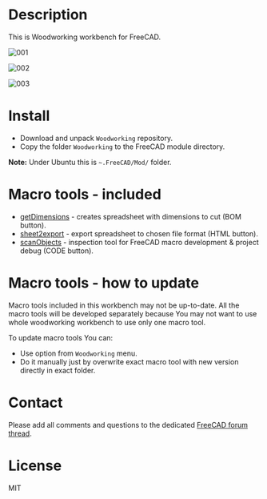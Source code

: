 # Description

This is Woodworking workbench for FreeCAD.

![001](https://raw.githubusercontent.com/dprojects/Woodworking/master/Screenshots/001.png)

![002](https://raw.githubusercontent.com/dprojects/Woodworking/master/Screenshots/002.png)

![003](https://raw.githubusercontent.com/dprojects/Woodworking/master/Screenshots/003.png)

# Install

* Download and unpack `Woodworking` repository.
* Copy the folder `Woodworking` to the FreeCAD module directory.

**Note:** Under Ubuntu this is `~.FreeCAD/Mod/` folder.

# Macro tools - included

* [getDimensions](https://github.com/dprojects/getDimensions) - creates spreadsheet with dimensions to cut (BOM button).
* [sheet2export](https://github.com/dprojects/sheet2export) - export spreadsheet to chosen file format (HTML button).
* [scanObjects](https://github.com/dprojects/scanObjects) - inspection tool for FreeCAD macro development & project debug (CODE button).

# Macro tools - how to update

Macro tools included in this workbench may not be up-to-date. All the macro tools will be developed separately because You may not want to use whole woodworking workbench to use only one macro tool.

To update macro tools You can:
* Use option from `Woodworking` menu.
* Do it manually just by overwrite exact macro tool with new version directly in exact folder.

# Contact

Please add all comments and questions to the dedicated [FreeCAD forum thread](https://forum.freecadweb.org/viewtopic.php?f=3&t=8247).

# License

MIT
